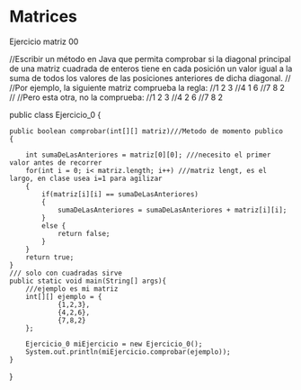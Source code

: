 # Matrices
Ejercicio matriz 00

//Escribir un método en Java que permita comprobar si la diagonal principal de una matriz cuadrada de enteros tiene en cada posición un valor igual a la suma de todos los valores de las posiciones anteriores de dicha diagonal. 
//
//Por ejemplo, la siguiente matriz comprueba la regla:
//1 2 3
//4 1 6
//7 8 2
//
//Pero esta otra, no la comprueba:
//1 2 3
//4 2 6
//7 8 2


public class Ejercicio_0 {

	public boolean comprobar(int[][] matriz)///Metodo de momento publico
	{
	
		int sumaDeLasAnteriores = matriz[0][0]; ///necesito el primer valor antes de recorrer 
		for(int i = 0; i< matriz.length; i++) ///matriz lengt, es el largo, en clase usea i=1 para agilizar
		{
			if(matriz[i][i] == sumaDeLasAnteriores)
			{
				sumaDeLasAnteriores = sumaDeLasAnteriores + matriz[i][i]; 
			}
			else {
				return false;
			}
		}
		return true; 
	}
	/// solo con cuadradas sirve
	public static void main(String[] args){
		///ejemplo es mi matriz
		int[][] ejemplo = {
				{1,2,3},
				{4,2,6},
				{7,8,2}
		};
		
		Ejercicio_0 miEjercicio = new Ejercicio_0();			
		System.out.println(miEjercicio.comprobar(ejemplo));		
	}
}
